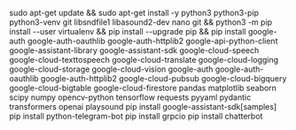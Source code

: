 sudo apt-get update && sudo apt-get install -y python3 python3-pip python3-venv git libsndfile1 libasound2-dev nano git && python3 -m pip install --user virtualenv && pip install --upgrade pip && pip install google-auth google-auth-oauthlib google-auth-httplib2 google-api-python-client google-assistant-library google-assistant-sdk google-cloud-speech google-cloud-texttospeech google-cloud-translate google-cloud-logging google-cloud-storage google-cloud-vision google-auth google-auth-oauthlib google-auth-httplib2 google-cloud-pubsub google-cloud-bigquery google-cloud-bigtable google-cloud-firestore pandas matplotlib seaborn scipy numpy opencv-python tensorflow requests pyyaml pydantic transformers openai playsound
pip install google-assistant-sdk[samples]
pip install python-telegram-bot
pip install grpcio
pip install chatterbot

